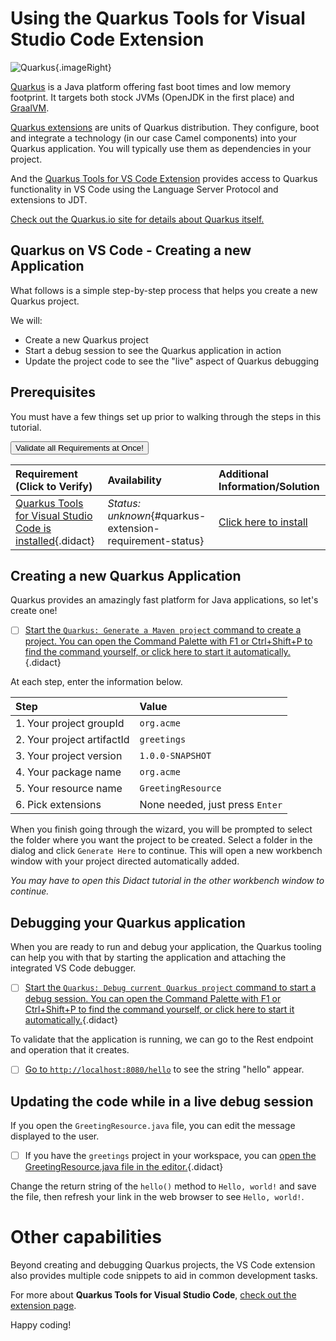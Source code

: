 # Using the Quarkus Tools for Visual Studio Code Extension

![Quarkus](https://redhat.gallerycdn.vsassets.io/extensions/redhat/vscode-quarkus/1.1.1/1571860223463/Microsoft.VisualStudio.Services.Icons.Default){.imageRight}

[Quarkus](https://quarkus.io/) is a Java platform offering fast boot times and low memory footprint. It targets both stock JVMs (OpenJDK in the first place) and [GraalVM](https://www.graalvm.org/).

[Quarkus extensions](https://quarkus.io/extensions/) are units of Quarkus distribution. They configure, boot and integrate a technology (in our case Camel components) into your Quarkus application. You will typically use them as dependencies in your project.

And the [Quarkus Tools for VS Code Extension](https://marketplace.visualstudio.com/items?itemName=redhat.vscode-quarkus) provides access to Quarkus functionality in VS Code using the Language Server Protocol and extensions to JDT.

[Check out the Quarkus.io site for details about Quarkus itself.](https://quarkus.io)

## Quarkus on VS Code - Creating a new Application

What follows is a simple step-by-step process that helps you create a new Quarkus project.

We will:

* Create a new Quarkus project
* Start a debug session to see the Quarkus application in action
* Update the project code to see the "live" aspect of Quarkus debugging

## Prerequisites 

You must have a few things set up prior to walking through the steps in this tutorial. 

<a href='didact://?commandId=vscode.didact.validateAllRequirements' title='Validate all requirements!'><button>Validate all Requirements at Once!</button></a>

| Requirement (Click to Verify)  | Availability | Additional Information/Solution |
| :--- | :--- | :--- |
| [Quarkus Tools for Visual Studio Code is installed](didact://?commandId=vscode.didact.extensionRequirementCheck&text=quarkus-extension-requirement-status$$redhat.vscode-quarkus&completion=Quarkus%20extension%20pack%20available. "Checks the VS Code workspace to make sure the Quarkus extension is installed"){.didact} | *Status: unknown*{#quarkus-extension-requirement-status} 	| [Click here to install](vscode:extension/redhat.vscode-quarkus "Opens the extension page and provides an install link") |

## Creating a new Quarkus Application

Quarkus provides an amazingly fast platform for Java applications, so let's create one!

- [ ] [Start the `Quarkus: Generate a Maven project` command to create a project. You can open the Command Palette with F1 or Ctrl+Shift+P to find the command yourself, or click here to start it automatically.](didact://?commandId=quarkusTools.createProject&completion=Started%20Quarkus%20wizard. "Starts the Quarkus 'Create Project' wizard"){.didact}

At each step, enter the information below.

| Step | Value |
| :--- | :---  |
| 1. Your project groupId | `org.acme` |
| 2. Your project artifactId | `greetings` |
| 3. Your project version | `1.0.0-SNAPSHOT` |
| 4. Your package name | `org.acme` |
| 5. Your resource name | `GreetingResource` |
| 6. Pick extensions | None needed, just press `Enter` |

When you finish going through the wizard, you will be prompted to select the folder where you want the project to be created. Select a folder in the dialog and click `Generate Here` to continue. This will open a new workbench window with your project directed automatically added.

*You may have to open this Didact tutorial in the other workbench window to continue.*

## Debugging your Quarkus application

When you are ready to run and debug your application, the Quarkus tooling can help you with that by starting the application and attaching the integrated VS Code debugger.

- [ ] [Start the `Quarkus: Debug current Quarkus project` command to start a debug session. You can open the Command Palette with F1 or Ctrl+Shift+P to find the command yourself, or click here to start it automatically.](didact://?commandId=quarkusTools.debugQuarkusProject&completion=Started%20Quarkus%20debug. "Starts a Quarkus Debug session"){.didact}

To validate that the application is running, we can go to the Rest endpoint and operation that it creates. 

- [ ] [Go to `http://localhost:8080/hello`](http://localhost:8080/hello) to see the string "hello" appear. 

## Updating the code while in a live debug session

If you open the `GreetingResource.java` file, you can edit the message displayed to the user.

- [ ] If you have the `greetings` project in your workspace, you can [open the GreetingResource.java file in the editor.](didact://?commandId=vscode.openFolder&projectFilePath=src/main/java/org/acme/GreetingResource.java&completion=Opened%20the%20GreetingResource.java%20file "Opens the GreetingResource.java file"){.didact}

Change the return string of the `hello()` method to `Hello, world!` and save the file, then refresh your link in the web browser to see `Hello, world!`.

# Other capabilities

Beyond creating and debugging Quarkus projects, the VS Code extension also provides multiple code snippets to aid in common development tasks.

For more about **Quarkus Tools for Visual Studio Code**, [check out the extension page](hhttps://marketplace.visualstudio.com/items?itemName=redhat.vscode-quarkus).

Happy coding!
